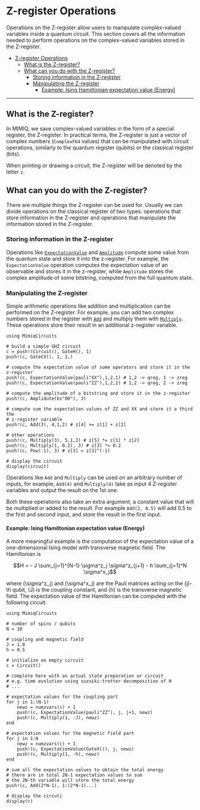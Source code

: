 # Z-register Operations

Operations on the Z-register allow users to manipulate complex-valued variables inside a quantum circuit. This section covers all the information needed to perform operations on the
complex-valued variables stored in the Z-register.

- [Z-register Operations](#z-register-operations)
  - [What is the Z-register?](#what-is-the-z-register)
  - [What can you do with the Z-register?](#what-can-you-do-with-the-z-register)
    - [Storing information in the Z-register](#storing-information-in-the-z-register)
    - [Manipulating the Z-register](#manipulating-the-z-register)
      - [Example: Ising Hamiltonian expectation value (Energy)](#example-ising-hamiltonian-expectation-value-energy)

---

## What is the Z-register?

In MIMIQ, we save complex-valued variables in the form of a special register,
the Z-register. In practical terms, the Z-register is just a vector of complex
numbers (`ComplexF64` values) that can be manipulated with circuit operations,
similarly to the quantum register (qubits) or the classical register (bits).

When printing or drawing a circuit, the Z-register will be denoted by the
letter `z`.

## What can you do with the Z-register?

There are multiple things the Z-register can be used for. Usually we can divide
operations on the classical register of two types: operations that store
information in the Z-register and operations that manipulate the information
stored in the Z-register.

### Storing information in the Z-register

Operations like [`ExpectationValue`](@ref) and [`Amplitude`](@ref) compute some
value from the quantum state and store it into the z-register. For example, the
`ExpectationValue` operation computes the expectation value of an observable
and stores it in the z-register, while `Amplitude` stores the complex amplitude
of some bitstring, computed from the full quantum state.

### Manipulating the Z-register

Simple arithmetic operations like addition and multiplication can be performed
on the Z-register. For example, you can add two complex numbers stored in the
register with [`Add`](@ref) and multiply them with [`Multiply`](@ref).
These operations store their result in an additional z-register variable.

```@example
using MimiqCircuits

# build a simple GHZ circuit
c = push!(Circuit(), GateH(), 1)
push!(c, GateCX(), 1, 2,)

# compute the expectation value of some operators and store it in the z-register
push!(c, ExpectationValue(pauli"XX"),1,2,1) # 1,2 -> qreg, 1 -> zreg
push!(c, ExpectationValue(pauli"ZZ"),1,2,2) # 1,2 -> qreg, 2 -> zreg

# compute the amplitude of a bitstring and store it in the z-register
push!(c, Amplidute(bs"00"), 3)

# compute sum the expectation values of ZZ and XX and store it a third the
# z-register variable
push!(c, Add(3), 4,1,2) # z[4] += z[1] + z[2]

# other operations
push!(c, Multiply(3), 5,1,2) # z[5] *= z[1] * z[2]
push!(c, Multiply(1, 0.2), 3) # z[3] *= 0.2
push!(c, Pow(-1), 3) # z[3] = z[3]^(-1)

# display the circuit
display(circuit)
```

Operations like `Add` and `Multiply` can be used on an arbitrary number of inputs, for example, `Add(4)` and `Multiply(4)` take as input 4 Z-register variables and output the result on the 1st one.

Both these operations also take an extra argument, a constant value that will be multiplied or added to the result. For example `Add(2, 0.5)` will add 0.5 to the first and second input, and store the result in the first input.

#### Example: Ising Hamiltonian expectation value (Energy)

A more meaningful example is the computation of the expectation value of a one-dimensional Ising model with transverse magnetic field. The Hamiltonian is

```math
H = - J \sum_{j=1}^{N-1} \sigma^z_j \sigma^z_{j+1} - h \sum_{j=1}^N \sigma^x_j
```

where \(\sigma^z_j\) and \(\sigma^x_j\) are the Pauli matrices acting on the \(j\)-th qubit, \(J\) is the coupling constant, and \(h\) is the transverse magnetic field. The expectation value of the Hamiltonian can be computed with the following circuit:

```@example
using MimiqCircuits

# number of spins / qubits
N = 10

# coupling and magnetic field
J = 1.0
h = 0.5

# initialize an empty circuit
c = Circuit()

# complete here with an actual state preparation or circuit
# e.g. time evolution using suzuiki-trotter decomposition of H
# ...

# expectation values for the coupling part
for j in 1:(N-1)
    newz = numzvars(c) + 1
    push!(c, ExpectationValue(pauli"ZZ"), j, j+1, newz)
    push!(c, Multiply(1, -J), newz)
end

# expectation values for the magnetic field part
for j in 1:N
    newz = numzvars(c) + 1
    push!(c, ExpectationValue(GateX()), j, newz)
    push!(c, Multiply(1, -h), newz)
end

# sum all the expectation values to obtain the total energy
# there are in total 2N-1 expectation values to sum
# the 2N-th variable will store the total energy
push!(c, Add(2*N-1), 1:(2*N-1)...)

# display the circuti
display(c)
```
